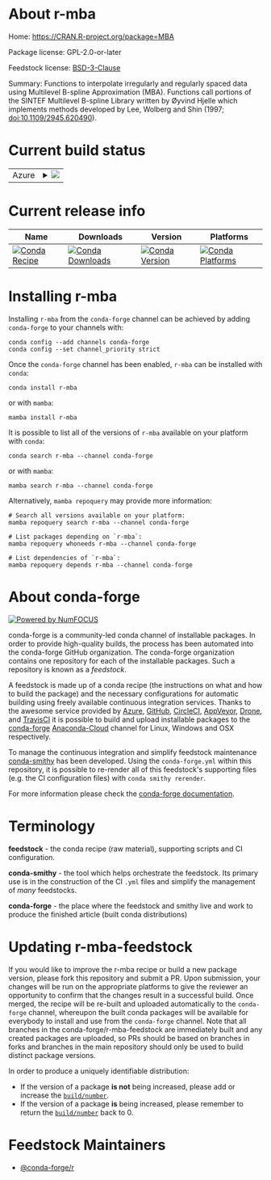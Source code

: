 About r-mba
===========

Home: https://CRAN.R-project.org/package=MBA

Package license: GPL-2.0-or-later

Feedstock license: [BSD-3-Clause](https://github.com/conda-forge/r-mba-feedstock/blob/main/LICENSE.txt)

Summary: Functions to interpolate irregularly and regularly spaced data using Multilevel B-spline Approximation (MBA). Functions call portions of the SINTEF Multilevel B-spline Library written by Øyvind Hjelle which implements methods developed by Lee, Wolberg and Shin (1997; <doi:10.1109/2945.620490>).

Current build status
====================


<table>
    
  <tr>
    <td>Azure</td>
    <td>
      <details>
        <summary>
          <a href="https://dev.azure.com/conda-forge/feedstock-builds/_build/latest?definitionId=1341&branchName=main">
            <img src="https://dev.azure.com/conda-forge/feedstock-builds/_apis/build/status/r-mba-feedstock?branchName=main">
          </a>
        </summary>
        <table>
          <thead><tr><th>Variant</th><th>Status</th></tr></thead>
          <tbody><tr>
              <td>linux_64_r_base4.1</td>
              <td>
                <a href="https://dev.azure.com/conda-forge/feedstock-builds/_build/latest?definitionId=1341&branchName=main">
                  <img src="https://dev.azure.com/conda-forge/feedstock-builds/_apis/build/status/r-mba-feedstock?branchName=main&jobName=linux&configuration=linux_64_r_base4.1" alt="variant">
                </a>
              </td>
            </tr><tr>
              <td>linux_64_r_base4.2</td>
              <td>
                <a href="https://dev.azure.com/conda-forge/feedstock-builds/_build/latest?definitionId=1341&branchName=main">
                  <img src="https://dev.azure.com/conda-forge/feedstock-builds/_apis/build/status/r-mba-feedstock?branchName=main&jobName=linux&configuration=linux_64_r_base4.2" alt="variant">
                </a>
              </td>
            </tr><tr>
              <td>osx_64_r_base4.1</td>
              <td>
                <a href="https://dev.azure.com/conda-forge/feedstock-builds/_build/latest?definitionId=1341&branchName=main">
                  <img src="https://dev.azure.com/conda-forge/feedstock-builds/_apis/build/status/r-mba-feedstock?branchName=main&jobName=osx&configuration=osx_64_r_base4.1" alt="variant">
                </a>
              </td>
            </tr><tr>
              <td>osx_64_r_base4.2</td>
              <td>
                <a href="https://dev.azure.com/conda-forge/feedstock-builds/_build/latest?definitionId=1341&branchName=main">
                  <img src="https://dev.azure.com/conda-forge/feedstock-builds/_apis/build/status/r-mba-feedstock?branchName=main&jobName=osx&configuration=osx_64_r_base4.2" alt="variant">
                </a>
              </td>
            </tr><tr>
              <td>win_64</td>
              <td>
                <a href="https://dev.azure.com/conda-forge/feedstock-builds/_build/latest?definitionId=1341&branchName=main">
                  <img src="https://dev.azure.com/conda-forge/feedstock-builds/_apis/build/status/r-mba-feedstock?branchName=main&jobName=win&configuration=win_64_" alt="variant">
                </a>
              </td>
            </tr>
          </tbody>
        </table>
      </details>
    </td>
  </tr>
</table>

Current release info
====================

| Name | Downloads | Version | Platforms |
| --- | --- | --- | --- |
| [![Conda Recipe](https://img.shields.io/badge/recipe-r--mba-green.svg)](https://anaconda.org/conda-forge/r-mba) | [![Conda Downloads](https://img.shields.io/conda/dn/conda-forge/r-mba.svg)](https://anaconda.org/conda-forge/r-mba) | [![Conda Version](https://img.shields.io/conda/vn/conda-forge/r-mba.svg)](https://anaconda.org/conda-forge/r-mba) | [![Conda Platforms](https://img.shields.io/conda/pn/conda-forge/r-mba.svg)](https://anaconda.org/conda-forge/r-mba) |

Installing r-mba
================

Installing `r-mba` from the `conda-forge` channel can be achieved by adding `conda-forge` to your channels with:

```
conda config --add channels conda-forge
conda config --set channel_priority strict
```

Once the `conda-forge` channel has been enabled, `r-mba` can be installed with `conda`:

```
conda install r-mba
```

or with `mamba`:

```
mamba install r-mba
```

It is possible to list all of the versions of `r-mba` available on your platform with `conda`:

```
conda search r-mba --channel conda-forge
```

or with `mamba`:

```
mamba search r-mba --channel conda-forge
```

Alternatively, `mamba repoquery` may provide more information:

```
# Search all versions available on your platform:
mamba repoquery search r-mba --channel conda-forge

# List packages depending on `r-mba`:
mamba repoquery whoneeds r-mba --channel conda-forge

# List dependencies of `r-mba`:
mamba repoquery depends r-mba --channel conda-forge
```


About conda-forge
=================

[![Powered by
NumFOCUS](https://img.shields.io/badge/powered%20by-NumFOCUS-orange.svg?style=flat&colorA=E1523D&colorB=007D8A)](https://numfocus.org)

conda-forge is a community-led conda channel of installable packages.
In order to provide high-quality builds, the process has been automated into the
conda-forge GitHub organization. The conda-forge organization contains one repository
for each of the installable packages. Such a repository is known as a *feedstock*.

A feedstock is made up of a conda recipe (the instructions on what and how to build
the package) and the necessary configurations for automatic building using freely
available continuous integration services. Thanks to the awesome service provided by
[Azure](https://azure.microsoft.com/en-us/services/devops/), [GitHub](https://github.com/),
[CircleCI](https://circleci.com/), [AppVeyor](https://www.appveyor.com/),
[Drone](https://cloud.drone.io/welcome), and [TravisCI](https://travis-ci.com/)
it is possible to build and upload installable packages to the
[conda-forge](https://anaconda.org/conda-forge) [Anaconda-Cloud](https://anaconda.org/)
channel for Linux, Windows and OSX respectively.

To manage the continuous integration and simplify feedstock maintenance
[conda-smithy](https://github.com/conda-forge/conda-smithy) has been developed.
Using the ``conda-forge.yml`` within this repository, it is possible to re-render all of
this feedstock's supporting files (e.g. the CI configuration files) with ``conda smithy rerender``.

For more information please check the [conda-forge documentation](https://conda-forge.org/docs/).

Terminology
===========

**feedstock** - the conda recipe (raw material), supporting scripts and CI configuration.

**conda-smithy** - the tool which helps orchestrate the feedstock.
                   Its primary use is in the construction of the CI ``.yml`` files
                   and simplify the management of *many* feedstocks.

**conda-forge** - the place where the feedstock and smithy live and work to
                  produce the finished article (built conda distributions)


Updating r-mba-feedstock
========================

If you would like to improve the r-mba recipe or build a new
package version, please fork this repository and submit a PR. Upon submission,
your changes will be run on the appropriate platforms to give the reviewer an
opportunity to confirm that the changes result in a successful build. Once
merged, the recipe will be re-built and uploaded automatically to the
`conda-forge` channel, whereupon the built conda packages will be available for
everybody to install and use from the `conda-forge` channel.
Note that all branches in the conda-forge/r-mba-feedstock are
immediately built and any created packages are uploaded, so PRs should be based
on branches in forks and branches in the main repository should only be used to
build distinct package versions.

In order to produce a uniquely identifiable distribution:
 * If the version of a package **is not** being increased, please add or increase
   the [``build/number``](https://docs.conda.io/projects/conda-build/en/latest/resources/define-metadata.html#build-number-and-string).
 * If the version of a package **is** being increased, please remember to return
   the [``build/number``](https://docs.conda.io/projects/conda-build/en/latest/resources/define-metadata.html#build-number-and-string)
   back to 0.

Feedstock Maintainers
=====================

* [@conda-forge/r](https://github.com/conda-forge/r/)

